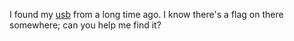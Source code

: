 I found my [usb](${usb_img}) from a long time ago. I know there's a flag on there somewhere; can you help me find it?